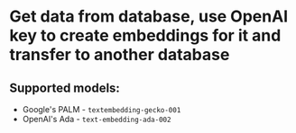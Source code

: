 # Get data from database, use OpenAI key to create embeddings for it and transfer to another database

## Supported models:

* Google's PALM - `textembedding-gecko-001`
* OpenAI's Ada - `text-embedding-ada-002`